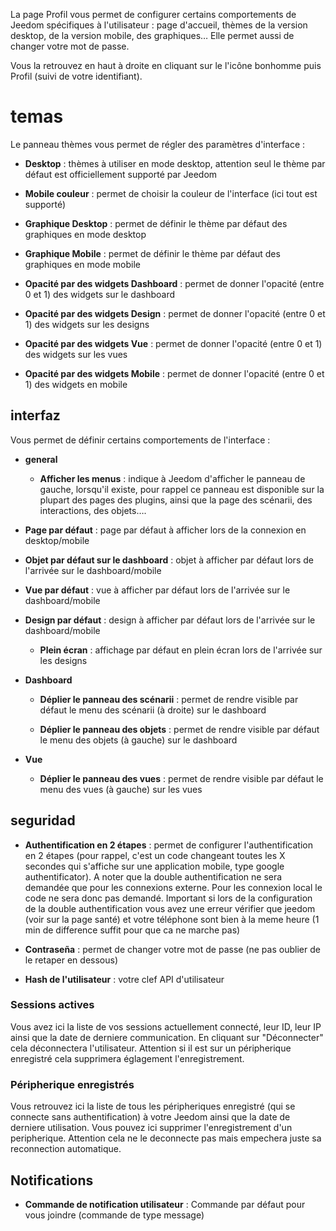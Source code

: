 La page Profil vous permet de configurer certains comportements de
Jeedom spécifiques à l'utilisateur : page d'accueil, thèmes de la
version desktop, de la version mobile, des graphiques…​ Elle permet
aussi de changer votre mot de passe.

Vous la retrouvez en haut à droite en cliquant sur le l'icône bonhomme
puis Profil (suivi de votre identifiant).

temas
======

Le panneau thèmes vous permet de régler des paramètres d'interface :

-   **Desktop** : thèmes à utiliser en mode desktop, attention seul le
    thème par défaut est officiellement supporté par Jeedom

-   **Mobile couleur** : permet de choisir la couleur de l'interface
    (ici tout est supporté)

-   **Graphique Desktop** : permet de définir le thème par défaut des
    graphiques en mode desktop

-   **Graphique Mobile** : permet de définir le thème par défaut des
    graphiques en mode mobile

-   **Opacité par des widgets Dashboard** : permet de donner l'opacité
    (entre 0 et 1) des widgets sur le dashboard

-   **Opacité par des widgets Design** : permet de donner l'opacité
    (entre 0 et 1) des widgets sur les designs

-   **Opacité par des widgets Vue** : permet de donner l'opacité (entre
    0 et 1) des widgets sur les vues

-   **Opacité par des widgets Mobile** : permet de donner l'opacité
    (entre 0 et 1) des widgets en mobile

interfaz
---------

Vous permet de définir certains comportements de l'interface :

-   **general**

    -   **Afficher les menus** : indique à Jeedom d'afficher le panneau
        de gauche, lorsqu'il existe, pour rappel ce panneau est
        disponible sur la plupart des pages des plugins, ainsi que la
        page des scénarii, des interactions, des objets…​.

-   **Page par défaut** : page par défaut à afficher lors de la
    connexion en desktop/mobile

-   **Objet par défaut sur le dashboard** : objet à afficher par défaut
    lors de l'arrivée sur le dashboard/mobile

-   **Vue par défaut** : vue à afficher par défaut lors de l'arrivée sur
    le dashboard/mobile

-   **Design par défaut** : design à afficher par défaut lors de
    l'arrivée sur le dashboard/mobile

    -   **Plein écran** : affichage par défaut en plein écran lors de
        l'arrivée sur les designs

-   **Dashboard**

    -   **Déplier le panneau des scénarii** : permet de rendre visible
        par défaut le menu des scénarii (à droite) sur le dashboard

    -   **Déplier le panneau des objets** : permet de rendre visible par
        défaut le menu des objets (à gauche) sur le dashboard

-   **Vue**

    -   **Déplier le panneau des vues** : permet de rendre visible par
        défaut le menu des vues (à gauche) sur les vues

seguridad
--------

-   **Authentification en 2 étapes** : permet de configurer
    l'authentification en 2 étapes (pour rappel, c'est un code changeant
    toutes les X secondes qui s'affiche sur une application mobile, type
    google authentificator). A noter que la double authentification ne sera demandée que pour les connexions externe. Pour les connexion local le code ne sera donc pas demandé. Important si lors de la configuration de la double authentification vous avez une erreur vérifier que jeedom (voir sur la page santé) et votre téléphone sont bien à la meme heure (1 min de difference suffit pour que ca ne marche pas)

-   **Contraseña** : permet de changer votre mot de passe (ne pas
    oublier de le retaper en dessous)

-   **Hash de l'utilisateur** : votre clef API d'utilisateur

### Sessions actives

Vous avez ici la liste de vos sessions actuellement connecté, leur ID,
leur IP ainsi que la date de derniere communication. En cliquant sur
"Déconnecter" cela déconnectera l'utilisateur. Attention si il est sur
un péripherique enregistré cela supprimera églagement l'enregistrement.

### Péripherique enregistrés

Vous retrouvez ici la liste de tous les péripheriques enregistré (qui se
connecte sans authentification) à votre Jeedom ainsi que la date de
derniere utilisation. Vous pouvez ici supprimer l'enregistrement d'un
peripherique. Attention cela ne le deconnecte pas mais empechera juste
sa reconnection automatique.

Notifications
-------------

-   **Commande de notification utilisateur** : Commande par défaut pour
    vous joindre (commande de type message)
